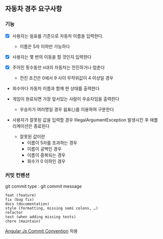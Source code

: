 ## 자동차 경주 요구사항

### 기능
* [x] 사용자는 쉼표를 기준으로 자동차 이름을 입력한다.
  - 이름은 5자 이하만 가능하다
* [x] 사용자는 몇 번의 이동을 할 것인지 입력한다


* [x] 주어진 횟수동안 n대의 자동차는 전진하거나 멈춘다
  - 전진 조건은 0에서 9 사이 무작위값이 4 이상일 경우


- 회수마다 자동차 이름과 함께 현 상태를 출력한다
- 게임이 완료되면 가장 앞서있는 사람이 우승자임을 출력한다
  - 우승자가 여러명일 경우 쉼표(,)를 이용하여 구분한다


- 사용자가 잘못된 값을 입력할 경우 IllegalArgumentException 발생시킨 후 애플리케이션은 종료된다
  - 잘못된 값이란
    - 이름이 5자를 초과하는 경우
    - 이름이 공백인 경우
    - 이름이 중복되는 경우
    - 회수가 0 이하인 경우

### 커밋 컨벤션

git commit type : git commit message

```
feat (feature) 
fix (bug fix) 
docs (documentation) 
style (formatting, missing semi colons, …) 
refactor 
test (when adding missing tests) 
chore (maintain)
```

[Angular Js Commit Convention](https://gist.github.com/stephenparish/9941e89d80e2bc58a153) 차용
